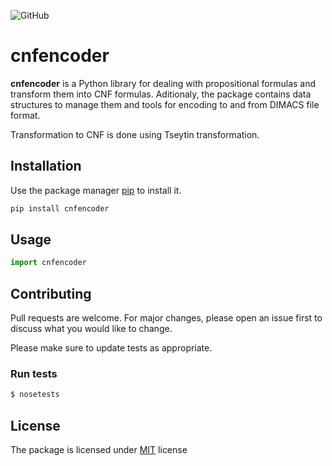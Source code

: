 ![GitHub](https://img.shields.io/github/license/jreig/cnf-encoder)

# cnfencoder

**cnfencoder** is a Python library for dealing with propositional formulas and transform them into CNF formulas. Aditionaly, the package contains data structures to manage them and tools for encoding to and from DIMACS file format.

Transformation to CNF is done using Tseytin transformation.

## Installation

Use the package manager [pip](https://pip.pypa.io/en/stable/) to install it.

```bash
pip install cnfencoder
```

## Usage

```python
import cnfencoder
```

## Contributing
Pull requests are welcome. For major changes, please open an issue first to discuss what you would like to change.

Please make sure to update tests as appropriate.

### Run tests

```bash
$ nosetests
```

## License
The package is licensed under [MIT](LICENSE) license